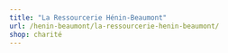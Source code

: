 ```yaml
---
title: "La Ressourcerie Hénin-Beaumont"
url: /henin-beaumont/la-ressourcerie-henin-beaumont/
shop: charité
---
```

